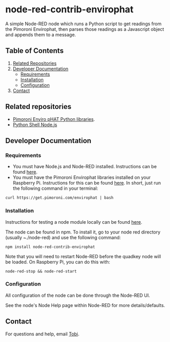 # node-red-contrib-envirophat

A simple Node-RED node which runs a Python script to get readings from the Pimoroni Envirophat, then parses those readings as a Javascript object and appends them to a message.

## Table of Contents  
1. [Related Repositories](#related-repositories)
2. [Developer Documentation](#developer-documentation)
	* [Requirements](#requirements)
	* [Installation](#installation)
	* [Configuration](#configuration)
3. [Contact](#contact)

## Related repositories

* [Pimoroni Enviro pHAT Python libraries](https://github.com/pimoroni/enviro-phat).
* [Python Shell Node.js](https://github.com/extrabacon/python-shell)

## Developer Documentation

### Requirements

* You must have Node.js and Node-RED installed. Instructions can be found [here](https://nodejs.org/en/download/).
* You must have the Pimoroni Envirophat libraries installed on your Raspberry Pi. Instructions for this can be found [here](https://learn.pimoroni.com/tutorial/sandyj/getting-started-with-enviro-phat). In short, just run the following command in your terminal:
```
curl https://get.pimoroni.com/envirophat | bash
```

### Installation

Instructions for testing a node module locally can be found [here](https://nodered.org/docs/creating-nodes/packaging).

The node can be found in npm. To install it, go to your node red directory (usually ~./node-red) and use the following command:

```
npm install node-red-contrib-envirophat
```

Note that you will need to restart Node-RED before the quadkey node will be loaded. On Raspberry Pi, you can do this with:

```
node-red-stop && node-red-start
```

### Configuration

All configuration of the node can be done through the Node-RED UI.

See the node's Node Help page within Node-RED for more details/defaults.

## Contact

For questions and help, email [Tobi](mailto:tobi.smethurst@klarrio.com).